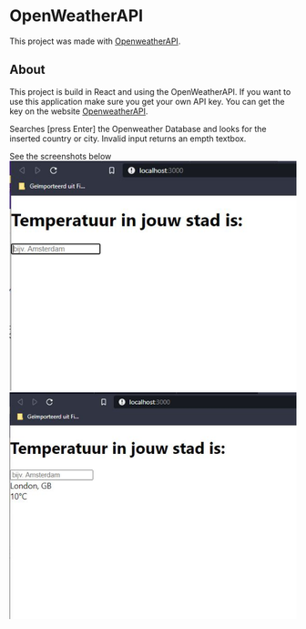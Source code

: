 # OpenWeatherAPI

This project was made with [OpenweatherAPI](https://openweathermap.org/).

## About

This project is build in React and using the OpenWeatherAPI.
If you want to use this application make sure you get your own API key. You can get the key on the website [OpenweatherAPI](https://openweathermap.org/). 

Searches [press Enter] the Openweather Database and looks for the inserted country or city.
Invalid input returns an empth textbox.

See the screenshots below 
![](Preview1.JPG)
![](Preview2.JPG)
